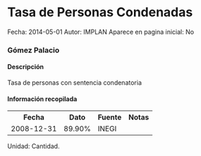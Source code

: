 Tasa de Personas Condenadas
=====

Fecha: 2014-05-01
Autor: IMPLAN
Aparece en pagina inicial: No

### Gómez Palacio

#### Descripción

Tasa de personas con sentencia condenatoria

#### Información recopilada

<table class="table table-hover table-bordered">
  <tr><th>Fecha</th><th>Dato</th><th>Fuente</th><th>Notas</th></tr>
  <tr><td>2008-12-31</td><td>89.90%</td><td>INEGI</td><td></td></tr>
</table>

Unidad: Cantidad.
